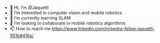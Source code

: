 - 👋 Hi, I’m @Jaquetti 
- 👀 I’m interested in computer vision and mobile robotics
- 🌱 I’m currently learning SLAM 
- 💞️ I’m looking to collaborate in mobile robotics algorithms
- 📫 How to reach me https://www.linkedin.com/in/pedro-felipe-jaquetti-951b8416a/

<!---
Jaquetti/Jaquetti is a ✨ special ✨ repository because its `README.md` (this file) appears on your GitHub profile.
You can click the Preview link to take a look at your changes.
--->
